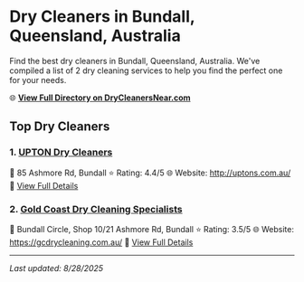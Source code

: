 # Dry Cleaners in Bundall, Queensland, Australia

Find the best dry cleaners in Bundall, Queensland, Australia. We've compiled a list of 2 dry cleaning services to help you find the perfect one for your needs.

🌐 **[View Full Directory on DryCleanersNear.com](https://drycleanersnear.com/city/Australia/Queensland/Bundall)**

## Top Dry Cleaners

### 1. [UPTON Dry Cleaners](https://drycleanersnear.com/dryCleaner/68aa73ae39cc7c0899005d43/upton-dry-cleaners)
📍 85 Ashmore Rd, Bundall
⭐ Rating: 4.4/5
🌐 Website: http://uptons.com.au/
🔗 [View Full Details](https://drycleanersnear.com/dryCleaner/68aa73ae39cc7c0899005d43/upton-dry-cleaners)

### 2. [Gold Coast Dry Cleaning Specialists](https://drycleanersnear.com/dryCleaner/68aa73e339cc7c0899005f30/gold-coast-dry-cleaning-specialists)
📍 Bundall Circle, Shop 10/21 Ashmore Rd, Bundall
⭐ Rating: 3.5/5
🌐 Website: https://gcdrycleaning.com.au/
🔗 [View Full Details](https://drycleanersnear.com/dryCleaner/68aa73e339cc7c0899005f30/gold-coast-dry-cleaning-specialists)


---

*Last updated: 8/28/2025*
